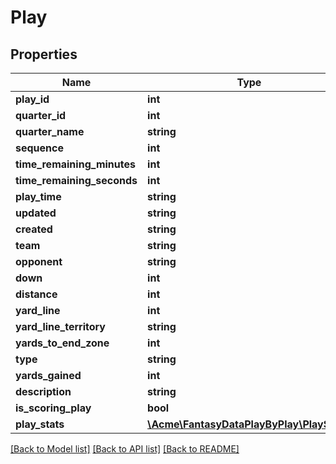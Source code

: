 # Play

## Properties
Name | Type | Description | Notes
------------ | ------------- | ------------- | -------------
**play_id** | **int** |  | [optional] 
**quarter_id** | **int** |  | [optional] 
**quarter_name** | **string** |  | [optional] 
**sequence** | **int** |  | [optional] 
**time_remaining_minutes** | **int** |  | [optional] 
**time_remaining_seconds** | **int** |  | [optional] 
**play_time** | **string** |  | [optional] 
**updated** | **string** |  | [optional] 
**created** | **string** |  | [optional] 
**team** | **string** |  | [optional] 
**opponent** | **string** |  | [optional] 
**down** | **int** |  | [optional] 
**distance** | **int** |  | [optional] 
**yard_line** | **int** |  | [optional] 
**yard_line_territory** | **string** |  | [optional] 
**yards_to_end_zone** | **int** |  | [optional] 
**type** | **string** |  | [optional] 
**yards_gained** | **int** |  | [optional] 
**description** | **string** |  | [optional] 
**is_scoring_play** | **bool** |  | [optional] 
**play_stats** | [**\Acme\FantasyDataPlayByPlay\\PlayStat[]**](PlayStat.md) |  | [optional] 

[[Back to Model list]](../README.md#documentation-for-models) [[Back to API list]](../README.md#documentation-for-api-endpoints) [[Back to README]](../README.md)


